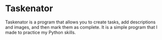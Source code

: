 # Taskenator
Taskenator is a program that allows you to create tasks, add descriptions and images, and then mark them as complete. It is a simple program that I made to practice my Python skills.
